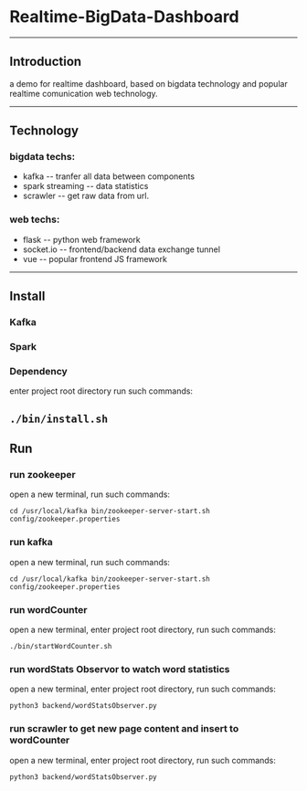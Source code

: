 # Realtime-BigData-Dashboard

---
## Introduction
a demo for realtime dashboard, based on bigdata technology and popular realtime comunication web technology.

---
## Technology
### bigdata techs:
* kafka -- tranfer all data between components
* spark streaming -- data statistics
* scrawler -- get raw data from url.


### web techs:
* flask -- python web framework
* socket.io -- frontend/backend data exchange tunnel
* vue -- popular frontend JS framework

---
## Install
### Kafka
### Spark
### Dependency

enter project root directory
run such commands:

`
./bin/install.sh
`
---
## Run
### run zookeeper
open a new terminal, 
run such commands:

`
cd /usr/local/kafka
bin/zookeeper-server-start.sh config/zookeeper.properties
`

### run kafka
open a new terminal, 
run such commands:

`
cd /usr/local/kafka
bin/zookeeper-server-start.sh config/zookeeper.properties
`

### run wordCounter
open a new terminal, 
enter project root directory,
run such commands:

`
./bin/startWordCounter.sh
`

### run wordStats Observor to watch word statistics
open a new terminal, 
enter project root directory,
run such commands:

`
python3 backend/wordStatsObserver.py
`

### run scrawler to get new page content and insert to wordCounter
open a new terminal, 
enter project root directory,
run such commands:

`
python3 backend/wordStatsObserver.py
`

